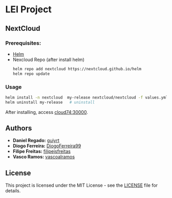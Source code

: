 # LEI Project

## NextCloud

### Prerequisites:

-   [Helm](https://helm.sh/docs/intro/install)
-   Nexcloud Repo (after install helm)
    ```bash
    helm repo add nextcloud https://nextcloud.github.io/helm
    helm repo update
    ```

### Usage

```bash
helm install -n nextcloud  my-release nextcloud/nextcloud -f values.yml --create-namespace  # install
helm uninstall my-release   # uninstall
```

After installing, access [cloud74:30000](http://cloud74:30000).

## Authors

-   **Daniel Regado:** [guiyrt](https://github.com/guiyrt)
-   **Diogo Ferreira:** [DiogoFerreira99](https://github.com/DiogoFerreira99)
-   **Filipe Freitas:** [filipejsfreitas](https://github.com/filipejsfreitas)
-   **Vasco Ramos:** [vascoalramos](https://vascoalramos.me)

## License

This project is licensed under the MIT License - see the [LICENSE](LICENSE) file for details.
